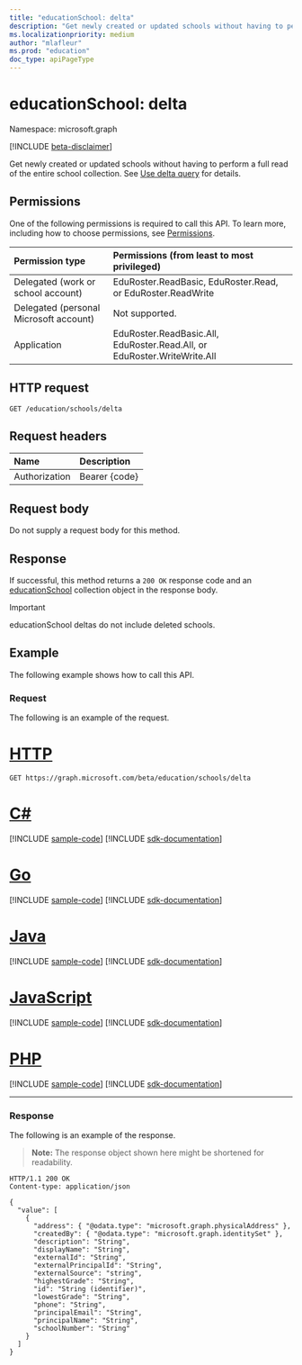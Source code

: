 ```yaml
---
title: "educationSchool: delta"
description: "Get newly created or updated schools without having to perform a full read of the entire school collection."
ms.localizationpriority: medium
author: "mlafleur"
ms.prod: "education"
doc_type: apiPageType
---
```


# educationSchool: delta

Namespace: microsoft.graph

[!INCLUDE [beta-disclaimer](../../includes/beta-disclaimer.md)]

Get newly created or updated schools without having to perform a full read of the entire school collection. See [Use delta query](/graph/delta-query-overview) for details.

## Permissions

One of the following permissions is required to call this API. To learn more, including how to choose permissions, see [Permissions](/graph/permissions-reference).

| Permission type                        | Permissions (from least to most privileged)                              |
| :------------------------------------- | :----------------------------------------------------------------------- |
| Delegated (work or school account)     | EduRoster.ReadBasic, EduRoster.Read, or EduRoster.ReadWrite              |
| Delegated (personal Microsoft account) | Not supported.                                                           |
| Application                            | EduRoster.ReadBasic.All, EduRoster.Read.All, or EduRoster.WriteWrite.All |

## HTTP request

<!-- { "blockType": "ignored" } -->

```http
GET /education/schools/delta
```

## Request headers

| Name          | Description   |
| :------------ | :------------ |
| Authorization | Bearer {code} |

## Request body

Do not supply a request body for this method.

## Response

If successful, this method returns a `200 OK` response code and an [educationSchool](../resources/educationschool.md) collection object in the response body.

> [!IMPORTANT]
> educationSchool deltas do not include deleted schools.

## Example

The following example shows how to call this API.

### Request

The following is an example of the request.


# [HTTP](#tab/http)
<!-- {
  "blockType": "request",
  "name": "educationschool_delta"
}-->

```msgraph-interactive
GET https://graph.microsoft.com/beta/education/schools/delta
```

# [C#](#tab/csharp)
[!INCLUDE [sample-code](../includes/snippets/csharp/educationschool-delta-csharp-snippets.md)]
[!INCLUDE [sdk-documentation](../includes/snippets/snippets-sdk-documentation-link.md)]

# [Go](#tab/go)
[!INCLUDE [sample-code](../includes/snippets/go/educationschool-delta-go-snippets.md)]
[!INCLUDE [sdk-documentation](../includes/snippets/snippets-sdk-documentation-link.md)]

# [Java](#tab/java)
[!INCLUDE [sample-code](../includes/snippets/java/educationschool-delta-java-snippets.md)]
[!INCLUDE [sdk-documentation](../includes/snippets/snippets-sdk-documentation-link.md)]

# [JavaScript](#tab/javascript)
[!INCLUDE [sample-code](../includes/snippets/javascript/educationschool-delta-javascript-snippets.md)]
[!INCLUDE [sdk-documentation](../includes/snippets/snippets-sdk-documentation-link.md)]

# [PHP](#tab/php)
[!INCLUDE [sample-code](../includes/snippets/php/educationschool-delta-php-snippets.md)]
[!INCLUDE [sdk-documentation](../includes/snippets/snippets-sdk-documentation-link.md)]

---

### Response

The following is an example of the response.

> **Note:** The response object shown here might be shortened for readability.

<!-- {
  "blockType": "response",
  "truncated": true,
  "@odata.type": "microsoft.graph.educationSchool",
  "isCollection": true
} -->

```http
HTTP/1.1 200 OK
Content-type: application/json

{
  "value": [
    {
      "address": { "@odata.type": "microsoft.graph.physicalAddress" },
      "createdBy": { "@odata.type": "microsoft.graph.identitySet" },
      "description": "String",
      "displayName": "String",
      "externalId": "String",
      "externalPrincipalId": "String",
      "externalSource": "string",
      "highestGrade": "String",
      "id": "String (identifier)",
      "lowestGrade": "String",
      "phone": "String",
      "principalEmail": "String",
      "principalName": "String",
      "schoolNumber": "String"
    }
  ]
}
```

<!-- uuid: 8fcb5dbc-d5aa-4681-8e31-b001d5168d79
2015-10-25 14:57:30 UTC -->
<!-- {
  "type": "#page.annotation",
  "description": "educationSchool: delta",
  "keywords": "",
  "section": "documentation",
  "tocPath": ""
}-->


